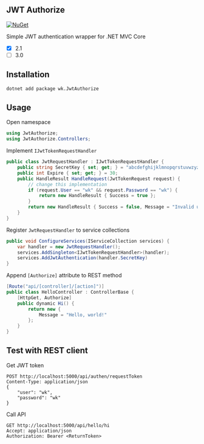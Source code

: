 ## JWT Authorize

[![NuGet](https://img.shields.io/nuget/v/wk.JwtAuthorize.svg)](https://www.nuget.org/packages/wk.JwtAuthorize)

Simple JWT authentication wrapper for .NET MVC Core

- [x] 2.1
- [ ] 3.0

## Installation

```bash
dotnet add package wk.JwtAuthorize
```

## Usage

Open namespace

```csharp
using JwtAuthorize;
using JwtAuthorize.Controllers;
```

Implement `IJwtTokenRequestHandler`

```csharp
public class JwtRequestHandler : IJwtTokenRequestHandler {
    public string SecretKey { set; get; } = "abcdefghijklmnopqrstuvwzyz";
    public int Expire { set; get; } = 30;
    public HandleResult HandleRequest(JwtTokenRequest request) {
        // change this implementation
        if (request.User == "wk" && request.Password == "wk") {
            return new HandleResult { Success = true };
        }
        return new HandleResult { Success = false, Message = "Invalid user / password" };
    }
}
```

Register `JwtRequestHandler` to service collections

```csharp
public void ConfigureServices(IServiceCollection services) {
    var handler = new JwtRequestHandler();
    services.AddSingleton<IJwtTokenRequestHandler>(handler);
    services.AddJwtAuthentication(handler.SecretKey)
}
```

Append `[Authorize]` attribute to REST method

```csharp
[Route("api/[controller]/[action]")]
public class HelloController : ControllerBase {
    [HttpGet, Authorize]
    public dynamic Hi() {
        return new {
            Message = "Hello, world!"
        };
    }
}
```

## Test with REST client

Get JWT token

```
POST http://localhost:5000/api/authen/requestToken
Content-Type: application/json
{
    "user": "wk",
    "password": "wk"
}
```

Call API

```
GET http://localhost:5000/api/hello/hi
Accept: application/json
Authorization: Bearer <ReturnToken>
```